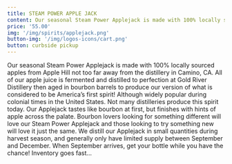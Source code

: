 ```yaml
---
title: STEAM POWER APPLE JACK
content: Our seasonal Steam Power Applejack is made with 100% locally sourced apples from Apple Hill not too far away from the distillery in Camino, CA. All of our apple juice is fermented and distilled to perfection at Gold River Distillery then aged in bourbon barrels to produce our version of what is considered to be America’s first spirit! Although widely popular during colonial times in the United States. Not many distilleries produce this spirit today. Our Applejack tastes like bourbon at first, but finishes with hints of apple across the palate. Bourbon lovers looking for something different will love our Steam Power Applejack and those looking to try something new will love it just the same. We distill our Applejack in small quantities during harvest season, and generally only have limited supply between September and December. When September arrives, get your bottle while you have the chance! Inventory goes fast…
price: '55.00'
img: '/img/spirits/applejack.png'
button-img: '/img/logos-icons/cart.png'
button: curbside pickup
---
```

 Our seasonal Steam Power Applejack is made with 100% locally sourced apples from Apple Hill not too far away from the distillery in Camino, CA. All of our apple juice is fermented and distilled to perfection at Gold River Distillery then aged in bourbon barrels to produce our version of what is considered to be America’s first spirit! Although widely popular during colonial times in the United States. Not many distilleries produce this spirit today. Our Applejack tastes like bourbon at first, but finishes with hints of apple across the palate. Bourbon lovers looking for something different will love our Steam Power Applejack and those looking to try something new will love it just the same. We distill our Applejack in small quantities during harvest season, and generally only have limited supply between September and December. When September arrives, get your bottle while you have the chance! Inventory goes fast…